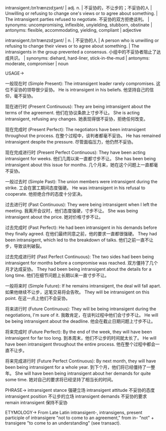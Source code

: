 intransigent:/ɪnˈtrænzɪdʒənt/ | adj. n. | 不妥协的，不让步的；不妥协的人 | Unwilling or refusing to change one's views or to agree about something. |  The intransigent parties refused to negotiate.  不妥协的双方拒绝谈判。 | synonyms: uncompromising, inflexible, unyielding, stubborn, obstinate | antonyms:  flexible, accommodating, yielding, compliant | adjective

intransigent:/ɪnˈtrænzɪdʒənt/ | n. | 不妥协的人 | A person who is unwilling or refusing to change their views or to agree about something. | The intransigents in the group prevented a consensus.  小组中的不妥协者阻止了达成共识。 | synonyms: diehard, hard-liner, stick-in-the-mud | antonyms: moderate, compromiser | noun


USAGE->

一般现在时 (Simple Present):
The intransigent leader rarely compromises.  这位不妥协的领导很少妥协。
He is intransigent in his beliefs. 他坚持自己的信仰，毫不妥协。


现在进行时 (Present Continuous):
They are being intransigent about the terms of the agreement. 他们在协议条款上寸步不让。
She is acting intransigent, refusing any changes. 她表现得很不妥协，拒绝任何改变。


现在完成时 (Present Perfect):
The negotiators have been intransigent throughout the process.  在整个过程中，谈判者都毫不妥协。
He has remained intransigent despite the pressure. 尽管面临压力，他仍然不妥协。


现在完成进行时 (Present Perfect Continuous):
They have been acting intransigent for weeks.  他们几周以来一直都寸步不让。
She has been being intransigent about this issue for months.  几个月来，她在这个问题上一直都毫不妥协。


一般过去时 (Simple Past):
The union members were intransigent during the strike. 工会在罢工期间态度强硬。
He was intransigent in his refusal to cooperate. 他拒绝合作的态度十分坚决。


过去进行时 (Past Continuous):
They were being intransigent when I left the meeting. 我离开会议时，他们态度强硬，寸步不让。
She was being intransigent about the price. 她对价格寸步不让。


过去完成时 (Past Perfect):
He had been intransigent in his demands before they finally agreed. 在他们最终同意之前，他的要求一直都很强硬。
They had been intransigent, which led to the breakdown of talks. 他们之前一直不让步，导致谈判破裂。


过去完成进行时 (Past Perfect Continuous):
The two sides had been being intransigent for months before a compromise was reached.  双方僵持了几个月才达成妥协。
They had been being intransigent about the details for a long time.  他们在细节问题上长期以来一直寸步不让。


一般将来时 (Simple Future):
If he remains intransigent, the deal will fall apart.  如果他继续不让步，这笔交易将会告吹。
They will be intransigent on this point.  在这一点上他们不会妥协。


将来进行时 (Future Continuous):
They will be being intransigent during the negotiations, I'm sure of it. 我敢肯定，在谈判过程中他们会寸步不让。
He will be being intransigent about the deadline. 他会在截止日期问题上寸步不让。


将来完成时 (Future Perfect):
By the end of the week, they will have been intransigent for far too long. 到本周末，他们不让步的时间就太长了。
He will have been intransigent throughout the entire process. 他在整个过程中都会一直不让步。


将来完成进行时 (Future Perfect Continuous):
By next month, they will have been being intransigent for a whole year. 到下个月，他们将已经僵持了一整年。
She will have been being intransigent about her demands for quite some time. 她对自己的要求将已经坚持了相当长的时间。



PHRASE->
intransigent stance  强硬立场
intransigent attitude  不妥协的态度
intransigent position  不让步的立场
intransigent demands  不妥协的要求
remain intransigent  保持不妥协


ETYMOLOGY->
From Late Latin intransigent-, intransigens, present participle of intransigere "not to come to an agreement," from in- "not" + transigere "to come to an understanding" (see transact).
